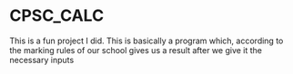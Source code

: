 # CPSC_CALC
This is a fun project I did. This is basically a program which, according to the marking rules of our school gives us a result after we give it the necessary inputs
